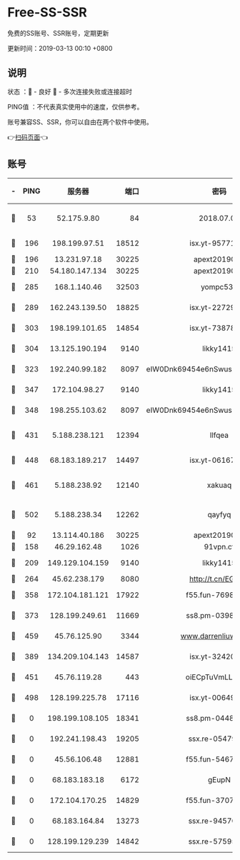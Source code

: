# Free-SS-SSR

免费的SS账号、SSR账号，定期更新

更新时间：2019-03-13 00:10 +0800

## 说明

状态     ：🙂 - 良好 🙁 - 多次连接失败或连接超时

PING值   ：不代表真实使用中的速度，仅供参考。

账号兼容SS、SSR，你可以自由在两个软件中使用。

👉[扫码页面](https://liesauer.github.io/Free-SS-SSR/)👈

## 账号

|-|PING|服务器|端口|密码|加密方式|区域|
|:----:|:----:|:-----:|-----:|:----:|:----:|:----:|
|🙂|53|52.175.9.80|84|2018.07.07|chacha20-ietf-poly1305|HK|
|🙂|196|198.199.97.51|18512|isx.yt-95771540|aes-256-cfb|US|
|🙂|196|13.231.97.18|30225|apext2019006|chacha20|JP|
|🙂|210|54.180.147.134|30225|apext2019006|chacha20|KR|
|🙂|285|168.1.140.46|32503|yompc535|aes-256-cfb|AU|
|🙂|289|162.243.139.50|18825|isx.yt-22729980|aes-256-cfb|US|
|🙂|303|198.199.101.65|14854|isx.yt-73878638|aes-256-cfb|US|
|🙂|304|13.125.190.194|9140|likky1415|aes-256-cfb|KR|
|🙂|323|192.240.99.182|8097|eIW0Dnk69454e6nSwuspv9DmS201tQ0D|aes-256-cfb|US|
|🙂|347|172.104.98.27|9140|likky1415|aes-256-cfb|JP|
|🙂|348|198.255.103.62|8097|eIW0Dnk69454e6nSwuspv9DmS201tQ0D|aes-256-cfb|US|
|🙂|431|5.188.238.121|12394|llfqea|chacha20-ietf-poly1305|BR|
|🙂|448|68.183.189.217|14497|isx.yt-06167002|aes-256-cfb|SG|
|🙂|461|5.188.238.92|12140|xakuaq|chacha20-ietf-poly1305|BR|
|🙂|502|5.188.238.34|12262|qayfyq|chacha20-ietf-poly1305|BR|
|🙂|92|13.114.40.186|30225|apext2019006|chacha20|JP|
|🙂|158|46.29.162.48|1026|91vpn.cf|rc4-md5|RU|
|🙂|209|149.129.104.159|9140|likky1415|aes-256-cfb|HK|
|🙂|264|45.62.238.179|8080|http://t.cn/EGJIyrl|rc4-md5|CA|
|🙂|358|172.104.181.121|17922|f55.fun-76980489|aes-256-cfb|SG|
|🙂|373|128.199.249.61|11669|ss8.pm-03986540|aes-256-cfb|SG|
|🙂|459|45.76.125.90|3344|www.darrenliuwei.com|aes-256-cfb|AU|
|🙁|389|134.209.104.143|14587|isx.yt-32420603|aes-256-cfb|SG|
|🙁|451|45.76.119.28|443|oiECpTuVmLLxk4Ts|aes-256-cfb|AU|
|🙁|498|128.199.225.78|17116|isx.yt-00649324|aes-256-cfb|SG|
|🙁|0|198.199.108.105|18341|ss8.pm-04487647|aes-256-cfb|US|
|🙁|0|192.241.198.43|19205|ssx.re-05479677|aes-256-cfb|US|
|🙁|0|45.56.106.48|12881|f55.fun-54673265|aes-256-cfb|US|
|🙁|0|68.183.183.18|6172|gEupN|aes-256-cfb|SG|
|🙁|0|172.104.170.25|14829|f55.fun-37079700|aes-256-cfb|SG|
|🙁|0|68.183.164.84|13273|ssx.re-94570018|aes-256-cfb|US|
|🙁|0|128.199.129.239|14842|ssx.re-57595800|aes-256-cfb|SG|
